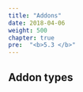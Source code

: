 ```yaml
---
title: "Addons"
date: 2018-04-06
weight: 500
chapter: true
pre:  "<b>5.3 </b>"
---
```


## Addon types

